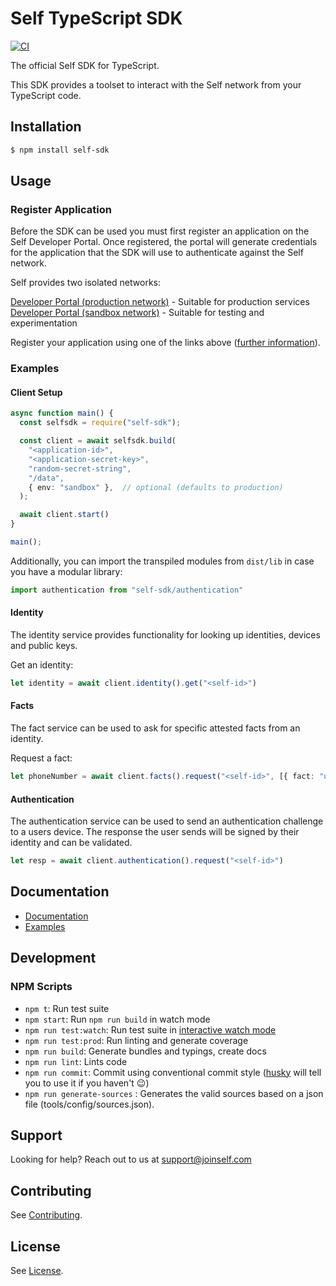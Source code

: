 # Self TypeScript SDK

[![CI](https://github.com/joinself/self-typescript-sdk/actions/workflows/ci.yml/badge.svg)](https://github.com/joinself/self-typescript-sdk/actions/workflows/ci.yml)

The official Self SDK for TypeScript.

This SDK provides a toolset to interact with the Self network from your TypeScript code.

## Installation

```bash
$ npm install self-sdk
```

## Usage

### Register Application

Before the SDK can be used you must first register an application on the Self Developer Portal. Once registered, the portal will generate credentials for the application that the SDK will use to authenticate against the Self network.

Self provides two isolated networks:

[Developer Portal (production network)](https://developer.joinself.com) - Suitable for production services  
[Developer Portal (sandbox network)](https://developer.sandbox.joinself.com) - Suitable for testing and experimentation

Register your application using one of the links above ([further information](https://docs.joinself.com/quickstart/app-setup/)).

### Examples

#### Client Setup

```typescript
async function main() {
  const selfsdk = require("self-sdk");

  const client = await selfsdk.build(
    "<application-id>",
    "<application-secret-key>",
    "random-secret-string",
    "/data",
    { env: "sandbox" },  // optional (defaults to production)
  );

  await client.start()
}

main();
```

Additionally, you can import the transpiled modules from `dist/lib` in case you have a modular library:

```typescript
import authentication from "self-sdk/authentication"
```

#### Identity

The identity service provides functionality for looking up identities, devices and public keys.

Get an identity:

```typescript
let identity = await client.identity().get("<self-id>")
```

#### Facts

The fact service can be used to ask for specific attested facts from an identity.

Request a fact:

```typescript
let phoneNumber = await client.facts().request("<self-id>", [{ fact: "unverified_phone_number" }])
```

#### Authentication

The authentication service can be used to send an authentication challenge to a users device. The response the user sends will be signed by their identity and can be validated.

```typescript
let resp = await client.authentication().request("<self-id>")
```

## Documentation

- [Documentation](https://docs.joinself.com/)
- [Examples](_examples)

## Development

### NPM Scripts

 - `npm t`: Run test suite
 - `npm start`: Run `npm run build` in watch mode
 - `npm run test:watch`: Run test suite in [interactive watch mode](http://facebook.github.io/jest/docs/cli.html#watch)
 - `npm run test:prod`: Run linting and generate coverage
 - `npm run build`: Generate bundles and typings, create docs
 - `npm run lint`: Lints code
 - `npm run commit`: Commit using conventional commit style ([husky](https://github.com/typicode/husky) will tell you to use it if you haven't :wink:)
 - `npm run generate-sources` : Generates the valid sources based on a json file (tools/config/sources.json).

## Support

Looking for help? Reach out to us at [support@joinself.com](mailto:support@joinself.com)

## Contributing

See [Contributing](CONTRIBUTING.md).

## License

See [License](LICENSE).
